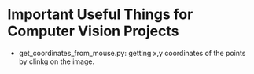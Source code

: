 # Important Useful Things for Computer Vision Projects
* get_coordinates_from_mouse.py: getting x,y coordinates of the points by clinkg on the image.
